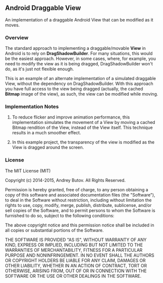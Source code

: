## Android Draggable View

An implementation of a draggable Android View that can be modified as it moves.
### Overview
The standard approach to implementing a draggable/movable **View** in Android is to rely on **DragShadowBuilder**. For many situations, this would be the easiest approach. However, in some cases, where, for example, you need to modify the view as it is being dragged, DragShadowBuilder won't do, as it's just not flexible enough.

This is an example of an alternate implementation of a simulated draggable View, without the dependency on DragShadowBuilder. With this approach you have full access to the view being dragged (actually, the cached **Bitmap** image of the view), as such, the view can be modified while moving.

### Implementation Notes

1. To reduce flicker and improve animation performance, this implementation simulates the movement of a View by moving a cached Bitmap rendition of the View, instead of the View itself. This technique results in a much smoother effect.

2. In this example project, the transparency of the view is modified as the View is dragged around the screen.

### License

The MIT License (MIT)

Copyright (c) 2014-2015, Andrey Butov. All Rights Reserved.

Permission is hereby granted, free of charge, to any person obtaining a copy
of this software and associated documentation files (the "Software"), to deal
in the Software without restriction, including without limitation the rights
to use, copy, modify, merge, publish, distribute, sublicense, and/or sell
copies of the Software, and to permit persons to whom the Software is
furnished to do so, subject to the following conditions:

The above copyright notice and this permission notice shall be included in
all copies or substantial portions of the Software.

THE SOFTWARE IS PROVIDED "AS IS", WITHOUT WARRANTY OF ANY KIND, EXPRESS OR
IMPLIED, INCLUDING BUT NOT LIMITED TO THE WARRANTIES OF MERCHANTABILITY,
FITNESS FOR A PARTICULAR PURPOSE AND NONINFRINGEMENT. IN NO EVENT SHALL THE
AUTHORS OR COPYRIGHT HOLDERS BE LIABLE FOR ANY CLAIM, DAMAGES OR OTHER
LIABILITY, WHETHER IN AN ACTION OF CONTRACT, TORT OR OTHERWISE, ARISING FROM,
OUT OF OR IN CONNECTION WITH THE SOFTWARE OR THE USE OR OTHER DEALINGS IN
THE SOFTWARE.
